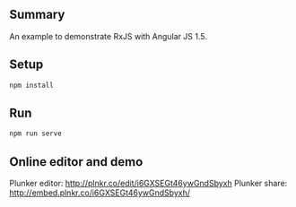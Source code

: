 ## Summary

An example to demonstrate RxJS with Angular JS 1.5.

## Setup

```bash
npm install
```

## Run

```bash
npm run serve
```

## Online editor and demo

Plunker editor: http://plnkr.co/edit/i6GXSEGt46ywGndSbyxh
Plunker share: http://embed.plnkr.co/i6GXSEGt46ywGndSbyxh/
